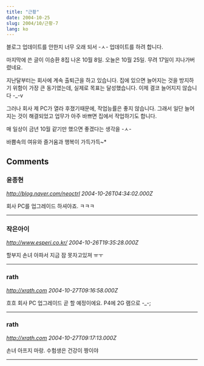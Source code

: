 ```yaml
---
title: "근황"
date: 2004-10-25
slug: 2004/10/근황-7
lang: ko
---
```


블로그 업데이트를 안한지 너무 오래 되서 -ㅅ-
업데이트를 하려 합니다. 

마지막에 쓴 글이 이승환 8집 나온 10월 8일.
오늘은 10월 25일. 무려 17일이 지나가버렸네요.

지난달부터는 회사에 계속 출퇴근을 하고 있습니다.
집에 있으면 늘어지는 것을 방지하기 위함이 가장 큰
동기였는데, 실제로 목표는 달성했습니다. 이제 결코 
늘어지지 않습니다 -_-v

그러나 회사 제 PC가 열라 후졌기때문에, 작업능률은
좋지 않습니다. 그래서 일단 늘어지는 것이 해결되었고
업무가 아주 바쁘면 집에서 작업하기도 합니다.

매 일상이 금년 10월 같기만 했으면 좋겠다는 생각을 -ㅅ-

바쁨속의 여유와 즐거움과 행복이 가득가득~*

## Comments

### 윤종현
*http://blog.naver.com/neoctrl*
*2004-10-26T04:34:02.000Z*

회사 PC를 업그레이드 하셔야죠. ㅋㅋㅋ

---

### 작은아이
*http://www.esperi.co.kr/*
*2004-10-26T19:35:28.000Z*

할부지 손녀 아파서 지금 잠 못자고있져 ㅠㅜ

---

### rath
*http://xrath.com*
*2004-10-27T09:16:58.000Z*

흐흐 회사 PC 업그레이드 곧 할 예정이에요. P4에 2G 램으로 -_-;

---

### rath
*http://xrath.com*
*2004-10-27T09:17:13.000Z*

손녀 아프지 마랑. 수험생은 건강이 짱이야

---

